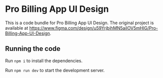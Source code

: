 
  # Pro Billing App UI Design

  This is a code bundle for Pro Billing App UI Design. The original project is available at https://www.figma.com/design/u59YrjbihMN5aiIOV5mHIG/Pro-Billing-App-UI-Design.

  ## Running the code

  Run `npm i` to install the dependencies.

  Run `npm run dev` to start the development server.
  